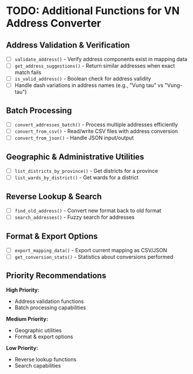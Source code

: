 # TODO: Additional Functions for VN Address Converter

## Address Validation & Verification
- [ ] `validate_address()` - Verify address components exist in mapping data
- [ ] `get_address_suggestions()` - Return similar addresses when exact match fails
- [ ] `is_valid_address()` - Boolean check for address validity
- [ ] Handle dash variations in address names (e.g., "Vung tau" vs "Vung-tau")

## Batch Processing
- [ ] `convert_addresses_batch()` - Process multiple addresses efficiently
- [ ] `convert_from_csv()` - Read/write CSV files with address conversion
- [ ] `convert_from_json()` - Handle JSON input/output

## Geographic & Administrative Utilities
- [ ] `list_districts_by_province()` - Get districts for a province
- [ ] `list_wards_by_district()` - Get wards for a district

## Reverse Lookup & Search
- [ ] `find_old_address()` - Convert new format back to old format
- [ ] `search_addresses()` - Fuzzy search for addresses

## Format & Export Options
- [ ] `export_mapping_data()` - Export current mapping as CSV/JSON
- [ ] `get_conversion_stats()` - Statistics about conversions performed

## Priority Recommendations
**High Priority:**
- Address validation functions
- Batch processing capabilities

**Medium Priority:**
- Geographic utilities
- Format & export options

**Low Priority:**
- Reverse lookup functions
- Search capabilities